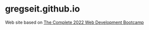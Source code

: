 # gregseit.github.io

Web site based on [The Complete 2022 Web Development Bootcamp](https://www.udemy.com/course/the-complete-web-development-bootcamp/)